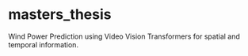 # masters_thesis
Wind Power Prediction using Video Vision Transformers for spatial and temporal information. 
